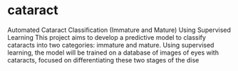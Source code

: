 # cataract
Automated Cataract Classification (Immature and Mature) Using Supervised Learning This project aims to develop a predictive model to classify cataracts into two categories: immature and mature. Using supervised learning, the model will be trained on a database of images of eyes with cataracts, focused on differentiating these two stages of the dise
